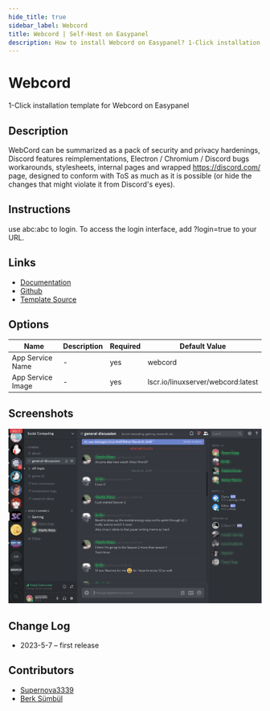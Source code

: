 ```yaml
---
hide_title: true
sidebar_label: Webcord
title: Webcord | Self-Host on Easypanel
description: How to install Webcord on Easypanel? 1-Click installation template for Webcord on Easypanel
---
```


<!-- generated -->

# Webcord

1-Click installation template for Webcord on Easypanel

## Description

WebCord can be summarized as a pack of security and privacy hardenings, Discord features reimplementations, Electron / Chromium / Discord bugs workarounds, stylesheets, internal pages and wrapped https://discord.com/ page, designed to conform with ToS as much as it is possible (or hide the changes that might violate it from Discord&#39;s eyes).

## Instructions

use abc:abc to login. To access the login interface, add ?login=true to your URL.

## Links

- [Documentation](https://docs.linuxserver.io/images/docker-webcord)
- [Github](https://github.com/SpacingBat3/WebCord)
- [Template Source](https://github.com/easypanel-io/templates/tree/main/templates/webcord)

## Options

Name | Description | Required | Default Value
-|-|-|-
App Service Name | - | yes | webcord
App Service Image | - | yes | lscr.io/linuxserver/webcord:latest

## Screenshots

![Webcord Screenshot](./assets/screenshot.png)

## Change Log

- 2023-5-7 – first release

## Contributors

- [Supernova3339](https://github.com/Supernova3339)
- [Berk Sümbül](https://berksmbl.com)
